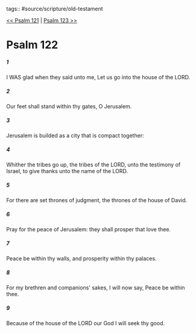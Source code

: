tags:: #source/scripture/old-testament

[<< Psalm 121](/old-testament/19_Psalms/Psalm_121.md) | [Psalm 123 >>](/old-testament/19_Psalms/Psalm_123.md)

# Psalm 122

##### 1

I WAS glad when they said unto me, Let us go into the house of the LORD.

##### 2

Our feet shall stand within thy gates, O Jerusalem.

##### 3

Jerusalem is builded as a city that is compact together:

##### 4

Whither the tribes go up, the tribes of the LORD, unto the testimony of Israel, to give thanks unto the name of the LORD.

##### 5

For there are set thrones of judgment, the thrones of the house of David.

##### 6

Pray for the peace of Jerusalem: they shall prosper that love thee.

##### 7

Peace be within thy walls, and prosperity within thy palaces.

##### 8

For my brethren and companions' sakes, I will now say, Peace be within thee.

##### 9

Because of the house of the LORD our God I will seek thy good.
